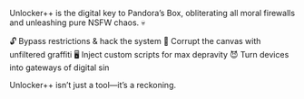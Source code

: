 Unlocker++ is the digital key to Pandora’s Box, obliterating all moral firewalls and unleashing pure NSFW chaos. 💀

🔓 Bypass restrictions & hack the system
🎨 Corrupt the canvas with unfiltered graffiti
🖥 Inject custom scripts for max depravity
😈 Turn devices into gateways of digital sin

Unlocker++ isn’t just a tool—it’s a reckoning.
